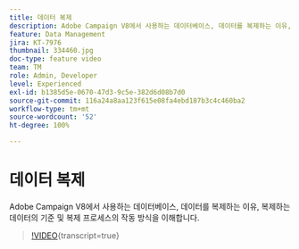```yaml
---
title: 데이터 복제
description: Adobe Campaign V8에서 사용하는 데이터베이스, 데이터를 복제하는 이유, 복제하는 데이터의 기준 및 복제 프로세스의 작동 방식을 이해합니다.
feature: Data Management
jira: KT-7976
thumbnail: 334460.jpg
doc-type: feature video
team: TM
role: Admin, Developer
level: Experienced
exl-id: b1385d5e-0670-47d3-9c5e-382d6d08b7d0
source-git-commit: 116a24a8aa123f615e08fa4ebd187b3c4c460ba2
workflow-type: tm+mt
source-wordcount: '52'
ht-degree: 100%

---
```


# 데이터 복제

Adobe Campaign V8에서 사용하는 데이터베이스, 데이터를 복제하는 이유, 복제하는 데이터의 기준 및 복제 프로세스의 작동 방식을 이해합니다.

>[!VIDEO](https://video.tv.adobe.com/v/334460?quality=12&learn=on){transcript=true}
